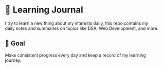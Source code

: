 # 🧠 Learning Journal

I try to learn a new thing about my interests daily, this repo contains my daily notes and summaries on topics like DSA, Web Development, and more.

## 🌱 Goal
Make consistent progress every day and keep a record of my learning journey.

